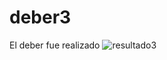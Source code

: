 # deber3
El deber fue realizado 
![resultado3](https://user-images.githubusercontent.com/66538886/122486545-e6450f00-cf9e-11eb-84fe-92dd0cb86f60.PNG)
